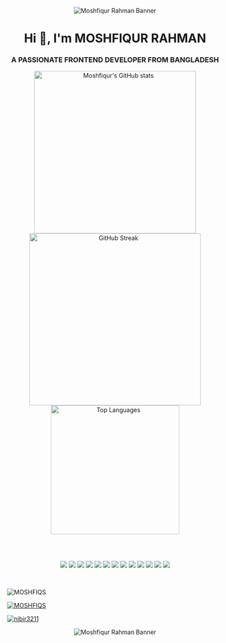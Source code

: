 <p align="center">
  <img src="https://i.ibb.co/Cph5cxzV/final.png" alt="Moshfiqur Rahman Banner" />
</p>

<h1 align="center">Hi 👋, I'm MOSHFIQUR RAHMAN</h1>
<h3 align="center">A PASSIONATE FRONTEND DEVELOPER FROM BANGLADESH</h3>


<p align="center">
  <img src="https://github-readme-stats.vercel.app/api?username=MOSHFIQS&theme=panda&hide_border=false&show_icons=true" alt="Moshfiqur's GitHub stats" width="378" />
   
  <img src="https://nirzak-streak-stats.vercel.app/?user=MOSHFIQS&theme=panda&hide_border=false" alt="GitHub Streak" width="400" />
  <br/>
  <img src="https://github-readme-stats.vercel.app/api/top-langs/?username=MOSHFIQS&theme=panda&layout=compact&hide_border=false" alt="Top Languages" width="300" />
</p>





 &nbsp;&nbsp;&nbsp;&nbsp;&nbsp;&nbsp;&nbsp;&nbsp;&nbsp;&nbsp;&nbsp;&nbsp;&nbsp;&nbsp;&nbsp;&nbsp;&nbsp;&nbsp;&nbsp;&nbsp;&nbsp;&nbsp;&nbsp;&nbsp;&nbsp;&nbsp;&nbsp;&nbsp;&nbsp;&nbsp;&nbsp;&nbsp;&nbsp;&nbsp;&nbsp;&nbsp;&nbsp;&nbsp;&nbsp; &nbsp;&nbsp;&nbsp;&nbsp;&nbsp;&nbsp;&nbsp;&nbsp;&nbsp;&nbsp;&nbsp;&nbsp;&nbsp;&nbsp;&nbsp;&nbsp;&nbsp;&nbsp;&nbsp;&nbsp;&nbsp;&nbsp;&nbsp;&nbsp;&nbsp;&nbsp;&nbsp;&nbsp;&nbsp;&nbsp;&nbsp;&nbsp;&nbsp;&nbsp;&nbsp;&nbsp;&nbsp;&nbsp;&nbsp; &nbsp;&nbsp;&nbsp;&nbsp;&nbsp;&nbsp;&nbsp;&nbsp;&nbsp;&nbsp;&nbsp;&nbsp;&nbsp;&nbsp;&nbsp;&nbsp;&nbsp;&nbsp;&nbsp;&nbsp;&nbsp;&nbsp;&nbsp;&nbsp;&nbsp;&nbsp;&nbsp;&nbsp;&nbsp;&nbsp;&nbsp;&nbsp;&nbsp;&nbsp;&nbsp;&nbsp;&nbsp;&nbsp;&nbsp; &nbsp;&nbsp;&nbsp;&nbsp;&nbsp;&nbsp;&nbsp;&nbsp;&nbsp;&nbsp;&nbsp;&nbsp;&nbsp;&nbsp;&nbsp;&nbsp;&nbsp;&nbsp;&nbsp;&nbsp;&nbsp;&nbsp;&nbsp;&nbsp;&nbsp;&nbsp;&nbsp;&nbsp;&nbsp;&nbsp;&nbsp;&nbsp;&nbsp;&nbsp;&nbsp;&nbsp;&nbsp;&nbsp;&nbsp; &nbsp;&nbsp;&nbsp;&nbsp;&nbsp;&nbsp;&nbsp;&nbsp;&nbsp;&nbsp;&nbsp;&nbsp;&nbsp;&nbsp;&nbsp;&nbsp;&nbsp;&nbsp;&nbsp;&nbsp;&nbsp;&nbsp;&nbsp;&nbsp;&nbsp;&nbsp;&nbsp;&nbsp;&nbsp;&nbsp;&nbsp;&nbsp;&nbsp;&nbsp;&nbsp;&nbsp;&nbsp;&nbsp;&nbsp; &nbsp;&nbsp;&nbsp;&nbsp;&nbsp;&nbsp;&nbsp;&nbsp;&nbsp;&nbsp;&nbsp;&nbsp;&nbsp;&nbsp;&nbsp;&nbsp;&nbsp;&nbsp;&nbsp;&nbsp;&nbsp;&nbsp;&nbsp;&nbsp;&nbsp;&nbsp;&nbsp;&nbsp;&nbsp;&nbsp;&nbsp;&nbsp;&nbsp;&nbsp;&nbsp;&nbsp;&nbsp;&nbsp;&nbsp;



<p align="center">
  <img src="https://img.shields.io/badge/html5-%23E34F26.svg?&style=for-the-badge&logo=html5&logoColor=white" />
  <img src="https://img.shields.io/badge/css3-%231572B6.svg?&style=for-the-badge&logo=css3&logoColor=white" />
  <img src="https://img.shields.io/badge/javascript-%23323330.svg?&style=for-the-badge&logo=javascript&logoColor=%23F7DF1E" />
  <img src="https://img.shields.io/badge/react-%2320232a.svg?&style=for-the-badge&logo=react&logoColor=%2361DAFB" />
  <img src="https://img.shields.io/badge/next.js-black?style=for-the-badge&logo=next.js&logoColor=white" />
  <img src="https://img.shields.io/badge/tailwindcss-%2338B2AC.svg?&style=for-the-badge&logo=tailwind-css&logoColor=white" />
  <img src="https://img.shields.io/badge/express.js-%23404d59.svg?&style=for-the-badge&logo=express&logoColor=%2361DAFB" />
  <img src="https://img.shields.io/badge/node.js-6DA55F?style=for-the-badge&logo=node.js&logoColor=white" />
  <img src="https://img.shields.io/badge/mongodb-%234ea94b.svg?style=for-the-badge&logo=mongodb&logoColor=white" />
  <img src="https://img.shields.io/badge/firebase-%23039BE5.svg?&style=for-the-badge&logo=firebase&logoColor=white" />
  <img src="https://img.shields.io/badge/vercel-%23000000.svg?&style=for-the-badge&logo=vercel&logoColor=white" />
  <img src="https://img.shields.io/badge/postman-FF6C37?style=for-the-badge&logo=postman&logoColor=white" />
  <img src="https://img.shields.io/badge/photoshop-31A8FF?style=for-the-badge&logo=adobe-photoshop&logoColor=white" />
</p>


 &nbsp;&nbsp;&nbsp;&nbsp;&nbsp;&nbsp;&nbsp;&nbsp;&nbsp;&nbsp;&nbsp;&nbsp;&nbsp;&nbsp;&nbsp;&nbsp;&nbsp;&nbsp;&nbsp;&nbsp;&nbsp;&nbsp;&nbsp;&nbsp;&nbsp;&nbsp;&nbsp;&nbsp;&nbsp;&nbsp;&nbsp;&nbsp;&nbsp;&nbsp;&nbsp;&nbsp;&nbsp;&nbsp;&nbsp; &nbsp;&nbsp;&nbsp;&nbsp;&nbsp;&nbsp;&nbsp;&nbsp;&nbsp;&nbsp;&nbsp;&nbsp;&nbsp;&nbsp;&nbsp;&nbsp;&nbsp;&nbsp;&nbsp;&nbsp;&nbsp;&nbsp;&nbsp;&nbsp;&nbsp;&nbsp;&nbsp;&nbsp;&nbsp;&nbsp;&nbsp;&nbsp;&nbsp;&nbsp;&nbsp;&nbsp;&nbsp;&nbsp;&nbsp;





<p align="left"> <img src="https://komarev.com/ghpvc/?username=MOSHFIQS&label=Profile%20views&color=0e75b6&style=flat" alt="MOSHFIQS" /> </p>

<p align="left"> <a href="https://github.com/ryo-ma/github-profile-trophy"><img src="https://github-profile-trophy.vercel.app/?username=MOSHFIQS" alt="MOSHFIQS" /></a> </p>

<p align="left"> <a href="https://twitter.com/nibir3211" target="blank"><img src="https://img.shields.io/twitter/follow/nibir3211?logo=twitter&style=for-the-badge" alt="nibir3211" /></a> </p>




<p align="center">
  <img src="https://profile-readme-generator.com/assets/pacman.svg" alt="Moshfiqur Rahman Banner" />
</p>
